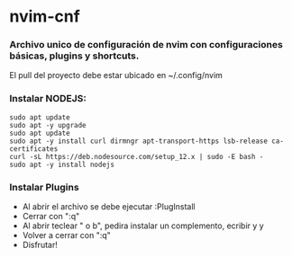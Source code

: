 # nvim-cnf
### Archivo unico de configuración de nvim con configuraciones básicas, plugins y shortcuts.
El pull del proyecto debe estar ubicado en ~/.config/nvim

### Instalar NODEJS:
```
sudo apt update 
sudo apt -y upgrade
sudo apt update
sudo apt -y install curl dirmngr apt-transport-https lsb-release ca-certificates
curl -sL https://deb.nodesource.com/setup_12.x | sudo -E bash -
sudo apt -y install nodejs
```

### Instalar Plugins
- Al abrir el archivo se debe ejecutar :PlugInstall 
- Cerrar con ":q"
- Al abrir teclear "<space> o b", pedira instalar un complemento, ecribir y y <enter>
- Volver a cerrar con ":q"
- Disfrutar!
